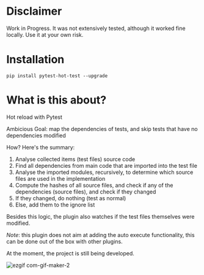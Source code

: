 # Disclaimer

Work in Progress. It was not extensively tested, although it worked fine locally. Use it at your own risk.


# Installation

`pip install pytest-hot-test --upgrade`


# What is this about?

Hot reload with Pytest

Ambicious Goal: map the dependencies of tests, and skip tests that have no dependencies modified

How? Here's the summary:

1. Analyse collected items (test files) source code
2. Find all dependencies from main code that are imported into the test file
3. Analyse the imported modules, recursively, to determine which source files are used in the implementation
4. Compute the hashes of all source files, and check if any of the dependencies (source files), and check if they changed
5. If they changed, do nothing (test as normal)
6. Else, add them to the ignore list

Besides this logic, the plugin also watches if the test files themselves were modified.

*Note*: this plugin does not aim at adding the auto execute functionality, this can be done out of the box with other plugins.

At the moment, the project is still being developed.

![ezgif com-gif-maker-2](https://user-images.githubusercontent.com/5386983/206796931-ce4e9be8-4858-4aae-85b9-034ffda91046.gif)
